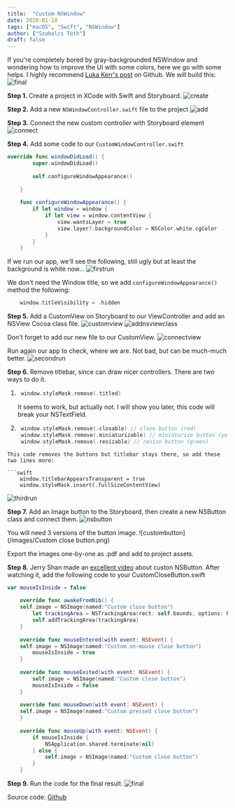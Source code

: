 ```yaml
---
title:  "Custom NSWindow"
date: 2020-01-10
tags: ["macOS", "Swift", "NSWindow"]
author: ["Szabolcs Tóth"]
draft: false
---
```


If you're completely bored by gray-backgrounded NSWindow and wondering how to improve the UI with some colors, here we go with some helps. I highly recommend [Luka Kerr's post](https://github.com/lukakerr/NSWindowStyles) on Github.
We will build this:
![final](/images/NSWindow.png)

**Step 1.**
Create a project in XCode with Swift and Storyboard.
![create](/images/NSWindow1.png)

**Step 2.**
Add a new ```NSWindowController.swift``` file to the project
![add](/images/NSWindow2.png)

**Step 3.**
Connect the new custom controller with Storyboard element
![connect](/images/NSWindow3.png)

**Step 4.**
Add some code to our ```CustomWindowController.swift```

```swift
override func windowDidLoad() {
        super.windowDidLoad()
    
        self.configureWindowAppearance()
        
    }
    
    func configureWindowAppearance() {
        if let window = window {
            if let view = window.contentView {
                view.wantsLayer = true
                view.layer?.backgroundColor = NSColor.white.cgColor
            }
        }
    }
```
If we run our app, we'll see the following, still ugly but at least the background is white now...
![firstrun](/images/NSWindow4.png)

We don't need the Window title, so we add ```configureWindowAppearance()``` method the following:
```swift
    window.titleVisibility = .hidden
```

**Step 5.**
Add a CustomView on Storyboard to our ViewController and add an NSView Cocoa class file.
![customview](/images/NSWindow5.png)
![addnsviewclass](/images/NSWindow6.png)

Don't forget to add our new file to our CustomView.
![connectview](/images/NSWindow7.png)

Run again our app to check, where we are. Not bad, but can be much-much better.
![secondrun](/images/NSWindow8.png)

**Step 6.**
Remove titlebar, since can draw nicer controllers. There are two ways to do it.
1. ```swift 
    window.styleMask.remove(.titled)
    ``` 
    It seems to work, but actually not. I will show you later, this code will break your NSTextField.

2. ```swift
    window.styleMask.remove(.closable) // close button (red)
    window.styleMask.remove(.miniaturizable) // miniaturize button (yellow)
    window.styleMask.remove(.resizable) // resize button (green)
```
This code removes the buttons but titlebar stays there, so add these two lines more:

```swift
    window.titlebarAppearsTransparent = true
    window.styleMask.insert(.fullSizeContentView)
```
![thirdrun](/images/NSWindow9.png)

**Step 7.**
Add an Image button to the Storyboard, then create a new NSButton class and connect them.
![nsbutton](/images/NSWindow10.png)

You will need 3 versions of the button image.
![custombutton](/images/Custom close button.png)

Export the images one-by-one as .pdf and add to project assets.

**Step 8.**
Jerry Shan made an [excellent video](https://www.youtube.com/watch?v=2vSB40P9ZSg) about custon NSButton. After watching it, add the following code to your CustomCloseButton.swift

```swift
var mouseIsInside = false
    
    override func awakeFromNib() {
    self.image = NSImage(named:"Custom close button")
        let trackingArea = NSTrackingArea(rect: self.bounds, options: NSTrackingArea.Options(rawValue: 129), owner: self, userInfo: nil)
        self.addTrackingArea(trackingArea)
    }
    
    override func mouseEntered(with event: NSEvent) {
    self.image = NSImage(named:"Custom on-mouse close button")
        mouseIsInside = true
    }
    
    override func mouseExited(with event: NSEvent) {
        self.image = NSImage(named:"Custom close button")
        mouseIsInside = false
    }
    
    override func mouseDown(with event: NSEvent) {
    self.image = NSImage(named:"Custom pressed close button")
    }
    
    override func mouseUp(with event: NSEvent) {
        if mouseIsInside {
            NSApplication.shared.terminate(nil)
        } else {
            self.image = NSImage(named:"Custom close button")
        }
    }
```

**Step 9.**
Run the code for the final result.
![final](/images/NSWindow.png)

Source code: [Github](https://github.com/kicsipixel/Custom-Cocoa-Controllers/tree/master/CustomWindow)